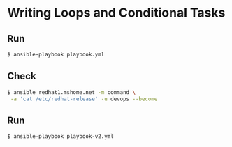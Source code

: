 # Writing Loops and Conditional Tasks

## Run
```bash
$ ansible-playbook playbook.yml
```

## Check
```bash
$ ansible redhat1.mshome.net -m command \
 -a 'cat /etc/redhat-release' -u devops --become
```

## Run
```bash
$ ansible-playbook playbook-v2.yml
```